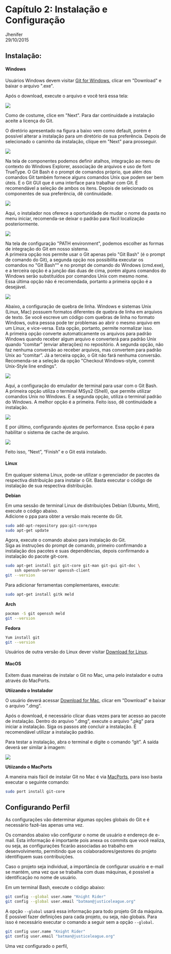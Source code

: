 # Capítulo 2: Instalação e Configuração
Jhenifer  
29/10/2015  



## Instalação:

#### Windows
Usuários Windows devem visitar [Git for Windows](https://git-for-windows.github.io/ "Git"), clicar em "Download" e baixar o arquivo ".exe".

Após o download, execute o arquivo e você terá essa tela: 

![](./images/inst01.png)



Como de costume, clice em "Next". Para dar continuidade a instalação aceite a licença do Git.

O diretório apresentado na figura a baixo vem como default, porém é possível alterar a instalação para um diretório de sua preferência. Depois de selecionado o caminho da instalação, clique em "Next" para prosseguir.

![](./images/inst02.png)



Na tela de componentes podemos definir atalhos, integração ao menu de contexto do Windows Explorer, associação de arquivos e uso de font TrueType. O Git Bash é o prompt de comandos próprio, que além dos comandos Git também fornece alguns comandos Unix que podem ser bem úteis. E o Git GUI que é uma interface para trabalhar com Git. É recomendável a seleção de ambos os itens. Depois de selecionado os componentes de sua preferência, dê continuidade.

![](./images/inst03.png)



Aqui, o instalador nos oferece a oportunidade de mudar o nome da pasta no menu iniciar, recomenda-se deixar o padrão para fácil localização posteriormente.

![](./images/inst04.png)



Na tela de configuração "PATH environment", podemos escolher as formas de integração do Git em nosso sistema.  
A primeira opção nos permite usar o Git apenas pelo "Git Bash" (é o prompt de comando do Git), a segunda opção nos possibilita executar os comandos no "Git Bash"" e no prompt de comando do Windows (cmd.exe), e a terceira opção é a junção das duas de cima, porém alguns comandos do Windows serão substituídos por comandos Unix com mesmo nome.  
Essa última opção não é recomendada, portanto a primeira opção é a desejável. 

![](./images/inst05.png)



Abaixo, a configuração de quebra de linha. Windows e sistemas Unix (Linux, Mac) possuem formatos diferentes de quebra de linha em arquivos de texto. Se você escreve um código com quebras de linha no formato Windows, outra pessoa pode ter problemas ao abrir o mesmo arquivo em um Linux, e vice-versa. Esta opção, portanto, permite normalizar isso.  
A primeira opção converte automaticamente os arquivos para padrão Windows quando receber algum arquivo e converterá para padrão Unix quando “comitar” (enviar alterações) no repositório. A segunda opção, não faz nenhuma conversão ao receber arquivos, mas convertem para padrão Unix ao “comitar”. Já a terceira opção, o Git não fará nenhuma conversão.  
Recomenda-se a seleção da opção "Checkout Windows-style, commit Unix-Style line endings".

![](./images/inst06.png)



Aqui, a configuração do emulador de terminal para usar com o Git Bash.  
A primeira opção utiliza o terminal MSys2 (Shell), que permite utilizar comandos Unix no Windows. E a segunda opção, utiliza o terminal padrão do Windows. A melhor opção é a primeira. Feito isso, dê continuidade a instalação.

![](./images/inst07.png)


E por último, configurando ajustes de performance. Essa opção é para habilitar o sistema de cache de arquivo.

![](./images/inst08.png)


Feito isso, “Next”, “Finish” e o Git está instalado.


#### Linux

Em qualquer sistema Linux, pode-se utilizar o gerenciador de pacotes da respectiva distribuição para instalar o Git.
Basta executar o código de instalação de sua respectiva distribuição. 


**Debian**

Em uma sessão de terminal Linux de distribuições Debian (Ubuntu, Mint), execute o código abaixo.  
Adicione o ppa para obter a versão mais recente do Git.

```sh
sudo add-apt-repository ppa:git-core/ppa
sudo apt-get update
```

Agora, execute o comando abaixo para instalação do Git.  
Siga as instruções do prompt de comando, primeiro confirmando a instalação dos pacotes e suas dependências, depois confirmando a instalação do pacote git-core.

```sh
sudo apt-get install git git-core git-man git-gui git-doc \
    ssh openssh-server openssh-client
git --version
```

Para adicionar ferramentas complementares, execute:

```sh
sudo apt-get install gitk meld
```


**Arch**


```sh
pacman -S git openssh meld
git --version
```


**Fedora**


```sh
Yum install git
git --version
```

Usuários de outra versão do Linux dever visitar [Download for Linux](https://git-scm.com/download/linux).


#### MacOS
Exitem duas maneiras de instalar o Git no Mac, uma pelo instalador e outra através do MacPorts.

**Utiizando o Instalador**

O usuário deverá acessar [Download for Mac](http://git-scm.com/downloads), clicar em "Download" e baixar o arquivo ".dmg".

Após o download, é necessário clicar duas vezes para ter acesso ao pacote de instalação. Dentro do arquivo ".dmg", execute o arquivo ".pkg" para iniciar a instalação. 
Siga os passos até concluir a instalação. É recomendável utilizar a instalação padrão. 

Para testar a instalação, abra o terminal e digite o comando “git”. A saída deverá ser similar à imagem:

![](./images/inst09.png)

**Utiizando o MacPorts**

A maneira mais fácil de instalar Git no Mac é via [MacPorts](http://www.macports.org), para isso basta executar o seguinte comando:

```sh
sudo port install git-core
```


## Configurando Perfil
As configurações vão determinar algumas opções globais do Git e é necessário fazê-las apenas uma vez. 

Os comandos abaixo vão configurar o nome de usuário e endereço de e-mail. Esta informação é importante pois anexa os commits que você realiza, ou seja, as configurações ficarão associadas ao trabalho em desenvolvimento, permitindo que os colaboradores/gestores do projeto identifiquem suas contribuições.

Caso o projeto seja individual, a importância de configurar usuário e e-mail se mantém, uma vez que se trabalha com duas máquinas, é possível a identificação no nome de usuário. 

Em um terminal Bash, execute o código abaixo:

```sh
git config --global user.name "Knight Rider"
git config --global user.email "batman@justiceleague.org"
```

A opção `--global` usará essa informação para todo projeto Git da máquina. 
É possível fazer definições para cada projeto, ou seja, não globais. Para isso é necessário executar o comando a seguir sem a opção `--global`.


```sh
git config user.name "Knight Rider"
git config user.email "batman@justiceleague.org"
```

Uma vez configurado o perfil, 


